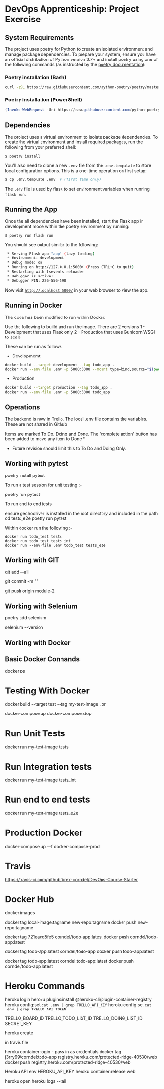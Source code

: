 # DevOps Apprenticeship: Project Exercise

## System Requirements

The project uses poetry for Python to create an isolated environment and manage package dependencies. To prepare your system, ensure you have an official distribution of Python version 3.7+ and install poetry using one of the following commands (as instructed by the [poetry documentation](https://python-poetry.org/docs/#system-requirements)):

### Poetry installation (Bash)

```bash
curl -sSL https://raw.githubusercontent.com/python-poetry/poetry/master/get-poetry.py | python
```

### Poetry installation (PowerShell)

```powershell
(Invoke-WebRequest -Uri https://raw.githubusercontent.com/python-poetry/poetry/master/get-poetry.py -UseBasicParsing).Content | python
```

## Dependencies

The project uses a virtual environment to isolate package dependencies. To create the virtual environment and install required packages, run the following from your preferred shell:

```bash
$ poetry install
```

You'll also need to clone a new `.env` file from the `.env.tempalate` to store local configuration options. This is a one-time operation on first setup:

```bash
$ cp .env.template .env  # (first time only)
```

The `.env` file is used by flask to set environment variables when running `flask run`. 

## Running the App

Once the all dependencies have been installed, start the Flask app in development mode within the poetry environment by running:
```bash
$ poetry run flask run
```

You should see output similar to the following:
```bash
 * Serving Flask app "app" (lazy loading)
 * Environment: development
 * Debug mode: on
 * Running on http://127.0.0.1:5000/ (Press CTRL+C to quit)
 * Restarting with fsevents reloader
 * Debugger is active!
 * Debugger PIN: 226-556-590
```
Now visit [`http://localhost:5000/`](http://localhost:5000/) in your web browser to view the app.


## Running in Docker

The code has been modified to run within Docker.

Use the following to builld and run the image. There are 2 versions
1 - Development that uses Flask only 
2 - Production that uses Gunicorn WSGI to scale

These can be run as follows

* Developmemt
```bash
docker build --target development --tag todo_app .
docker run --env-file .env -p 5000:5000 --mount type=bind,source="$(pwd)"/todo_app,target=/app/todo_app todo_app
```

* Production
```bash
docker build --target production --tag todo_app .
docker run --env-file .env -p 5000:5000 todo_app
```
## Operations

The backend is now in Trello. The local .env file contains the variables. These are not shared in Github

Items are marked To Do, Doing and Done. The 'complete action' button has been added to move any item to Done *


* Future revision should limit this to To Do and Doing Only.

## Working with pytest

poetry install pytest

To run a test session for unit testing :-

poetry run pytest

To run end to end tests 

ensure gechodriver is installed in the root directory and included in the path
cd tests_e2e
poetry run pytest

Within docker run the following :-

    docker run todo_test tests
    docker run todo_test tests_int
    docker run --env-file .env todo_test tests_e2e

## Working with GIT

git add --all

git commit -m "<add change details>"
  
git push origin module-2

## Working with Selenium

poetry add selenium

selenium --version

## Working with Docker

## Basic Docker Connands

docker ps

# Testing With Docker
docker build --target test --tag my-test-image .
or 

docker-compose up
docker-compose stop

# Run Unit Tests
docker run my-test-image tests
# Run Integration tests
docker run my-test-image tests_int
# Run end to end tests
docker run my-test-image tests_e2e

# Production Docker

docker-compose up --f docker-compose-prod

# Travis

https://travis-ci.com/github/brex-corndel/DevOps-Course-Starter

# Docker Hub

docker images

docker tag local-image:tagname new-repo:tagname
docker push new-repo:tagname

docker tag 721eaed5fe5 corndel/todo-app:latest
docker push corndel/todo-app:latest

docker tag todo-app:latest corndel/todo-app
docker push todo-app:latest

docker tag todo-app:latest corndel:todo-app:latest
docker push corndel/todo-app:latest

# Heroku Commands

heroku login
heroku plugins:install @heroku-cli/plugin-container-registry
heroku config:set `cat .env | grep TRELLO_API_KEY`
heroku config:set `cat .env | grep TRELLO_API_TOKEN`

TRELLO_BOARD_ID
TRELLO_TODO_LIST_ID
TRELLO_DOING_LIST_ID
SECRET_KEY

heroku create

in travis file

heroku container:login - pass in as credentials
docker tag j3rry99/corndel:todo-app registry.heroku.com/protected-ridge-40530/web
docker push registry.heroku.com/protected-ridge-40530/web

Heroku API
env HEROKU_API_KEY
heroku container:release web

heroku open
heroku logs --tail

  
  
